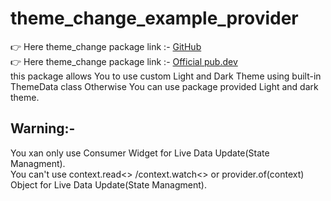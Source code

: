# theme_change_example_provider
👉 Here theme_change package link :- <a href="https://github.com/sumitFlutter/theme_change">GitHub </a><br>
👉 Here theme_change package link :- <a href="https://pub.dev/packages/theme_change">Official pub.dev </a><br>
this package allows You to use custom Light and Dark Theme using built-in ThemeData class Otherwise You can use package provided Light and dark theme.
<h2>Warning:-</h2>
You xan only use Consumer Widget for Live Data Update(State Managment).<br>
You can't use context.read<> /context.watch<> or provider.of(context) Object for Live Data Update(State Managment).<br>
